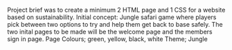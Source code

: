 Project brief was to create a minimum 2 HTML page and 1 CSS for a website based on sustainability.
Initial concept: Jungle safari game where players pick between two options to try and help them get back to base safely.  The two inital pages to be made will be the welcome page and the members sign in page.
Page Colours; green, yellow, black, white
Theme; Jungle
